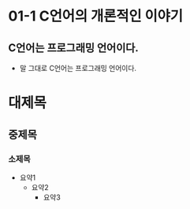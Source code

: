 # 01-1 C언어의 개론적인 이야기

## C언어는 프로그래밍 언어이다.

* 말 그대로 C언어는 프로그래밍 언어이다.

# 대제목
## 중제목
### 소제목

* 요약1
    + 요약2
        + 요약3